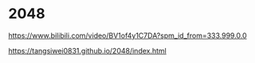 # 2048

https://www.bilibili.com/video/BV1of4y1C7DA?spm_id_from=333.999.0.0

https://tangsiwei0831.github.io/2048/index.html
